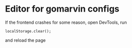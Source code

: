 # Editor for gomarvin configs

If the frontend crashes for some reason, open DevTools, run

```
localStorage.clear();
```
and reload the page


<!--

/* 
  --- Centering content + full width backgrounds in html
      <div class="flex-center">
          <div class="max-width-1">content</div>
      </div>
  
  --- importing fonts example
    @font-face {
      font-family: "Poppins-Bold";
      src: url(../fonts/Poppins-Bold.ttf);
    }
  
  --- Automatic grid example
      grid-template-columns: repeat(auto-fit, minmax(150px, 1fr));

<a
  href="qwe"
  rel="noreferrer"
  target="_blank"
  style="text-decoration: none"
  >qweqwe</a
>
*/


git add .
git commit -m "next"
git push


# delete branch 
git branch -d gh-pages

# create


<script setup lang="ts">
import { ref } from 'vue'
</script>

<template></template>

<style>
</style>

<div class="flex-center">
    <div class="max-width-1">content</div>
</div>

## New vue tips and tricks
/**
 * https://stackoverflow.com/questions/33731939/vue-js-toggle-class-on-click
 * @click="$event.target.classList.toggle('active')"
 */
 -->
